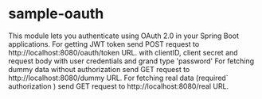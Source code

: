 # sample-oauth
This module lets you authenticate using OAuth 2.0 in your Spring Boot applications. 
For getting JWT token send POST request to http://localhost:8080/oauth/token URL.
with clientID, client secret and request body with user credentials and grand type 'password'
For fetching dummy data without authorization send GET request to http://localhost:8080/dummy URL. 
For fetching real data (required` authorization <JWT token>) send GET request to http://localhost:8080/real URL.

